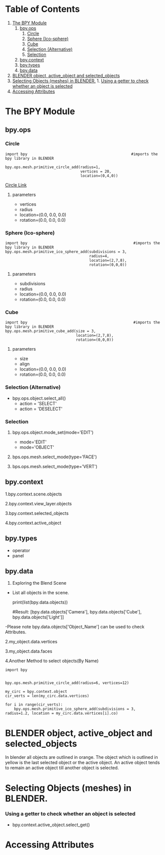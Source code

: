 
# Table of Contents

1.  [The BPY Module](#org5af7954)
    1.  [bpy.ops](#orgef250e7)
        1.  [Circle](#orge2069f1)
        2.  [Sphere (Ico-sphere)](#orgdb3d390)
        3.  [Cube](#org90399a5)
        4.  [Selection (Alternative)](#org86664ef)
        5.  [Selection](#orge415496)
    2.  [bpy.context](#orgf660c65)
    3.  [bpy.types](#org81ee63d)
    4.  [bpy.data](#orged8fe39)
2.  [BLENDER object, active\_object and selected\_objects](#org16c5942)
3.  [Selecting Objects (meshes) in BLENDER.](#org1ba11fc)
        1.  [Using a getter to check whether an object is selected](#orgf35946e)
4.  [Accessing Attributes](#org731f033)



<a id="org5af7954"></a>

# The BPY Module


<a id="orgef250e7"></a>

## bpy.ops


<a id="orge2069f1"></a>

### Circle

    import bpy                                               #imports the bpy library in BLENDER
    
    bpy.ops.mesh.primitive_circle_add(radius=1,
                                      vertices = 20,
                                      location=(0,4,0))

[Circle Link](https://docs.blender.org/api/current/bpy.ops.mesh.html)

1.  parameters

    -   vertices
    -   radius
    -   location=(0.0, 0.0, 0.0)
    -   rotation=(0.0, 0.0, 0.0)


<a id="orgdb3d390"></a>

### Sphere (Ico-sphere)

    import bpy                                                #imports the bpy library in BLENDER
    bpy.ops.mesh.primitive_ico_sphere_add(subdivisions = 3,
                                          radius=4,
                                          location=(2,7,8),
                                          rotation=(0,0,0))

1.  parameters

    -   subdivisions
    -   radius
    -   location=(0.0, 0.0, 0.0)
    -   rotation=(0.0, 0.0, 0.0)


<a id="org90399a5"></a>

### Cube

    import bpy                                                #imports the bpy library in BLENDER
    bpy.ops.mesh.primitive_cube_add(size = 3,
                                    location=(2,7,8),
                                    rotation=(0,0,0))

1.  parameters

    -   size
    -   align
    -   location=(0.0, 0.0, 0.0)
    -   rotation=(0.0, 0.0, 0.0)


<a id="org86664ef"></a>

### Selection (Alternative)

-   bpy.ops.object.select\_all()
    -   action = 'SELECT'
    -   action = 'DESELECT'


<a id="orge415496"></a>

### Selection

1.  bpy.ops.object.mode\_set(mode='EDIT')

    -   mode='EDIT'
    -   mode='OBJECT'

2.  bps.ops.mesh.select\_mode(type='FACE')

3.  bps.ops.mesh.select\_mode(type='VERT')


<a id="orgf660c65"></a>

## bpy.context

1.bpy.context.scene.objects

2.bpy.context.view\_layer.objects

3.bpy.context.selected\_objects

4.bpy.context.active\_object


<a id="org81ee63d"></a>

## bpy.types

-   operator
-   panel


<a id="orged8fe39"></a>

## bpy.data

1.  Exploring the Blend Scene

-   List all objects in the scene.

    print(list(bpy.data.objects))
    
    #Result: [bpy.data.objects['Camera'], bpy.data.objects['Cube'], bpy.data.objects['Light']]

-Please note bpy.data.objects['Object\_Name'] can be used to check Attributes.   

2.my\_object.data.vertices

3.my\_object.data.faces

4.Another Method to select objects(By Name)

    
    import bpy
    
    
    bpy.ops.mesh.primitive_circle_add(radius=6, vertices=12)
    
    my_circ = bpy.context.object
    cir_verts = len(my_circ.data.vertices)
    
    for i in range(cir_verts):
        bpy.ops.mesh.primitive_ico_sphere_add(subdivisions = 3, radius=1.2, location = my_circ.data.vertices[i].co)


<a id="org16c5942"></a>

# BLENDER object, active\_object and selected\_objects

In blender all objects are outlined in orange. The object which is outlined in yellow is the last selected object or the active object. An active object tends to remain an active object till another object is selected.


<a id="org1ba11fc"></a>

# Selecting Objects (meshes) in BLENDER.


<a id="orgf35946e"></a>

### Using a getter to check whether an object is selected

-   bpy.context.active\_object.select\_get()


<a id="org731f033"></a>

# Accessing Attributes

